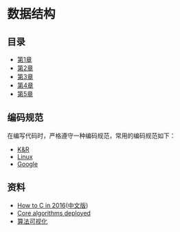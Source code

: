 # 数据结构

## 目录

- [第1章](./chap1)
- [第2章](./chap2)
- [第3章](./chap3)
- [第4章](./chap4)
- [第5章](./chap5)

## 编码规范

在编写代码时，严格遵守一种编码规范，常用的编码规范如下：

- [K&R](https://en.wikipedia.org/wiki/Indentation_style#K&R)
- [Linux](https://www.kernel.org/doc/html/v4.10/process/coding-style.html)
- [Google](https://google.github.io/styleguide/cppguide.html)

## 资料

- [How to C in 2016](https://matt.sh/howto-c)([中文版](http://www.infoq.com/cn/articles/c-language-2016))
- [Core algorithms deployed](https://cstheory.stackexchange.com/questions/19759/core-algorithms-deployed)
- [算法可视化](https://visualgo.net/en)

